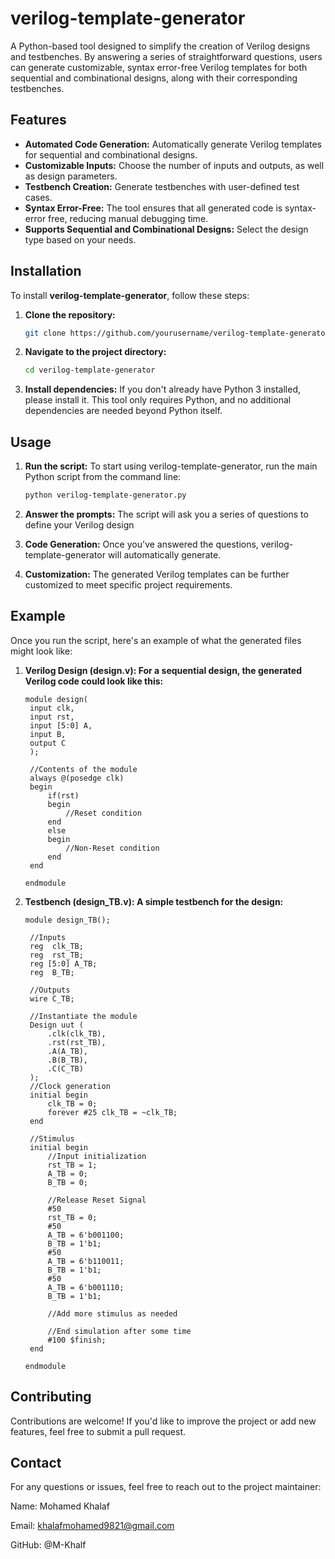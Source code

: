 # verilog-template-generator
A Python-based tool designed to simplify the creation of Verilog designs and testbenches. By answering a series of straightforward questions, users can generate customizable, syntax error-free Verilog templates for both sequential and combinational designs, along with their corresponding testbenches.

## Features

- **Automated Code Generation:** Automatically generate Verilog templates for sequential and combinational designs.
- **Customizable Inputs:** Choose the number of inputs and outputs, as well as design parameters.
- **Testbench Creation:** Generate testbenches with user-defined test cases.
- **Syntax Error-Free:** The tool ensures that all generated code is syntax-error free, reducing manual debugging time.
- **Supports Sequential and Combinational Designs:** Select the design type based on your needs.

## Installation

To install **verilog-template-generator**, follow these steps:

1. **Clone the repository:**
   ```bash
   git clone https://github.com/yourusername/verilog-template-generator.git

2. **Navigate to the project directory:**
   ```bash
   cd verilog-template-generator

3. **Install dependencies:** If you don't already have Python 3 installed, please install it. This tool only requires Python, and no additional dependencies are needed beyond Python itself.

## Usage

1. **Run the script:**
   To start using verilog-template-generator, run the main Python script from the command line:
   ```bash
   python verilog-template-generator.py
   
3. **Answer the prompts:**
   The script will ask you a series of questions to define your Verilog design

4. **Code Generation:**
   Once you've answered the questions, verilog-template-generator will automatically generate.

3. **Customization:**
   The generated Verilog templates can be further customized to meet specific project requirements.

## Example

Once you run the script, here's an example of what the generated files might look like:

1. **Verilog Design (design.v): For a sequential design, the generated Verilog code could look like this:**
   ```
   module design(
	input clk,
	input rst,
	input [5:0] A,
	input B,
	output C
	);

	//Contents of the module
	always @(posedge clk)
	begin
		if(rst)
		begin
			//Reset condition
		end
		else
		begin
			//Non-Reset condition
		end
	end

   endmodule
   ```

2. **Testbench (design_TB.v): A simple testbench for the design:**
   ```
   module design_TB();

	//Inputs
	reg  clk_TB;
	reg  rst_TB;
	reg [5:0] A_TB;
	reg  B_TB;

	//Outputs
	wire C_TB;

	//Instantiate the module
	Design uut (
		.clk(clk_TB),
		.rst(rst_TB),
		.A(A_TB),
		.B(B_TB),
		.C(C_TB)
	);
	//Clock generation
	initial begin
		clk_TB = 0;
		forever #25 clk_TB = ~clk_TB;
	end

	//Stimulus
	initial begin
		//Input initialization
		rst_TB = 1;
		A_TB = 0;
		B_TB = 0;

		//Release Reset Signal
		#50
		rst_TB = 0;
		#50
		A_TB = 6'b001100;
		B_TB = 1'b1;
		#50
		A_TB = 6'b110011;
		B_TB = 1'b1;
		#50
		A_TB = 6'b001110;
		B_TB = 1'b1;

		//Add more stimulus as needed

		//End simulation after some time
		#100 $finish;
	end

   endmodule
   ```

## Contributing

Contributions are welcome! If you'd like to improve the project or add new features, feel free to submit a pull request.

## Contact

For any questions or issues, feel free to reach out to the project maintainer:

Name: Mohamed Khalaf

Email: khalafmohamed9821@gmail.com

GitHub: @M-Khalf

